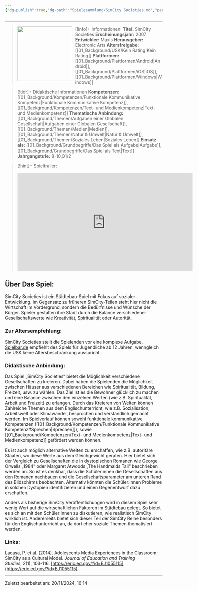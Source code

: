 ```yaml
---
{"dg-publish":true,"dg-path":"Spielesammlung/SimCity Societies.md","permalink":"/spielesammlung/sim-city-societies/","noteIcon":"1"}
---
```


---
>[!info]+ Informationen:
><img src="https://assetsio.gnwcdn.com/co1ufe.jpg?width=1200&height=1200&fit=bounds&quality=70&format=jpg&auto=webp" style="float:left;height:175px;padding-right:10px">**Titel:** SimCity Societies
>**Erscheinungsjahr:** 2007
>**Entwickler:** Maxis
>**Herausgeber:** Electronic Arts
>**Altersfreigabe:** [[01_Background/USK/Kein Rating\|Kein Rating]]
>**Plattformen:** [[01_Background/Plattformen/Android\|Android]],[[01_Background/Plattformen/iOS\|iOS]],[[01_Background/Plattformen/Windows\|Windows]]

>[!tldr]+ Didaktische Informationen
>**Kompetenzen:** [[01_Background/Kompetenzen/Funktionale Kommunikative Kompetenz\|Funktionale Kommunikative Kompetenz]],[[01_Background/Kompetenzen/Text- und Medienkompetenz\|Text- und Medienkompetenz]]
>**Thematische Anbindung:** [[01_Background/Themen/Aufgaben einer Globalen Gesellschaft\|Aufgaben einer Globalen Gesellschaft]],[[01_Background/Themen/Medien\|Medien]],[[01_Background/Themen/Natur & Umwelt\|Natur & Umwelt]],[[01_Background/Themen/Soziales Leben\|Soziales Leben]]
>**Einsatz als:** [[01_Background/Grundbegriffe/Das Spiel als Aufgabe\|Aufgabe]],[[01_Background/Grundbegriffe/Das Spiel als Text\|Text]]
>**Jahrgangstufe:** 8-10,Q1/2

>[!hint]+ Spieltrailer:
><iframe width="560" height="315" src="https://www.youtube.com/embed/oPc04vppofo?si=-hymN7yqEgetc1iM" title="YouTube video player" frameborder="0" allow="accelerometer; autoplay; clipboard-write; encrypted-media; gyroscope; picture-in-picture; web-share" referrerpolicy="strict-origin-when-cross-origin" allowfullscreen></iframe>


## Über Das Spiel:
SimCity Societies ist ein Städtebau-Spiel mit Fokus auf sozialer Entwicklung. Im Gegensatz zu früheren SimCity-Teilen steht hier nicht die Wirtschaft im Vordergrund, sondern die Bedürfnisse und Wünsche der Bürger. Spieler gestalten ihre Stadt durch die Balance verschiedener Gesellschaftswerte wie Kreativität, Spiritualität oder Autorität.

### Zur Altersempfehlung:
SimCity Societies stellt die Spielenden vor eine komplexe Aufgabe. [Spielbar.de](https://www.spielbar.de/spiele/150703/a-normal-lost-phone) empfiehlt des Spiels für Jugendliche ab 12 Jahren, wenngleich die USK keine Altersbeschränkung ausspricht. 
### Didaktische Anbindung:
Das Spiel „SimCity Societies“ bietet die Möglichkeit verschiedene Gesellschaften zu kreieren. Dabei haben die Spielenden die Möglichkeit zwischen Häuser aus verschiedenen Bereichen wie Spiritualität, Bildung, Freizeit, usw. zu wählen.
Das Ziel ist es die Bewohner glücklich zu machen und eine Balance zwischen den einzelnen Werten (wie z.B. Spiritualität, Arbeit und Freizeit) zu erlangen. Durch das Kreieren von Welten können Zahlreiche Themen aus dem Englischunterricht, wie z.B. Sozialisation, Arbeitswelt oder Klimawandel, besprochen und verständlich gemacht werden. Im Spielverlauf können sowohl funktionale kommunikative Kompetenzen ([[01_Background/Kompetenzen/Funktionale Kommunikative Kompetenz#Sprechen\|Sprechen]]), sowie  [[01_Background/Kompetenzen/Text- und Medienkompetenz\|Text- und Medienkompetenz]] gefördert werden können.

Es ist auch möglich alternative Welten zu erschaffen, wie z.B. autoritäre Staaten, wo diese Werte aus dem Gleichgewicht geraten. Hier bietet sich der Vergleich zu Gesellschaften die in dystopischen Romanen wie George Orwells „1984“ oder Margaret Atwoods „The Handmaids Tail“ beschrieben werden an. So ist es denkbar, dass die Schüler:innen die Gesellschaften aus den Romanen nachbauen und die Gesellschaftsparameter am unteren Rand des Bildschirms beobachten. Alternativ könnten die Schüler:innen Probleme in solchen Dystopien identifizieren und einen Gegenentwurf dazu erschaffen.

Anders als bisherige SimCity Veröffentlichungen wird in diesem Spiel sehr wenig Wert auf die wirtschaftlichen Faktoren im Städtebau gelegt. So bietet es sich an mit den Schüler:innen zu diskutieren, wie realistisch SimCity wirklich ist. Andererseits bietet sich dieser Teil der SimCity Reihe besonders für den Englischunterricht an, da dort eher soziale Themen thematisiert werden.

### Links:
Lacasa, P. et al. (2014). Adolescents Media Experiences in the Classroom: SimCity as a Cultural Model. _Journal of Education and Training Studies_, _2_(1), 103-116. [https://eric.ed.gov/?id=EJ1055115](https://eric.ed.gov/?id=EJ1055115) 

---
Zuletzt bearbeitet am: 20/11/2024, 16:14